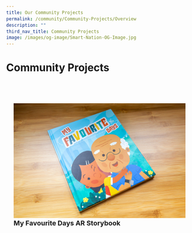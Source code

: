 ```yaml
---
title: Our Community Projects
permalink: /community/Community-Projects/Overview
description: ""
third_nav_title: Community Projects
image: /images/og-image/Smart-Nation-OG-Image.jpg
---
```

# Community Projects

<div class="row" style="padding: 40px 0px 10px 0px;"> 
     <div class="col" style="padding: 20px 20px 0px 20px;"> <a href="/community/Community-Projects/My-Favourite-Days"><img src="/images/community/arstorybook/MyFavouriteDays.jpg"></a><br>
       <div class="header" style="font-size:18px"><b>My Favourite Days AR Storybook</b>
</div><br>
  </div> &nbsp; &nbsp; &nbsp; &nbsp; 
     <div class="col" style="padding: 0px 20px 0px 20px;" > 
</div><br>
  </div>